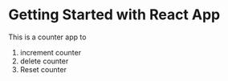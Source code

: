# Getting Started with React App


This is a counter app to 
1. increment counter
2. delete counter
3. Reset counter
